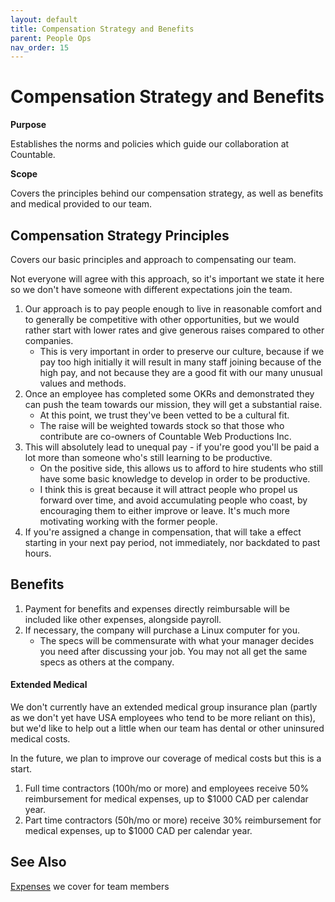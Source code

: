 ```yaml
---
layout: default
title: Compensation Strategy and Benefits
parent: People Ops
nav_order: 15
---
```


# Compensation Strategy and Benefits

**Purpose**

Establishes the norms and policies which guide our collaboration at Countable.

**Scope**

Covers the principles behind our compensation strategy, as well as benefits and medical provided to our team.

## Compensation Strategy Principles

Covers our basic principles and approach to compensating our team.

Not everyone will agree with this approach, so it's important we state it here so we don't have someone with different expectations join the team.

1.  Our approach is to pay people enough to live in reasonable comfort and to generally be competitive with other opportunities, but we would rather start with lower rates and give generous raises compared to other companies. 
    - This is very important in order to preserve our culture, because if we pay too high initially it will result in many staff joining because of the high pay, and not because they are a good fit with our many unusual values and methods.
2.  Once an employee has completed some OKRs and demonstrated they can push the team towards our mission, they will get a substantial raise. 
    - At this point, we trust they've been vetted to be a cultural fit. 
    - The raise will be weighted towards stock so that those who contribute are co-owners of Countable Web Productions Inc.
3.  This will absolutely lead to unequal pay - if you're good you'll be paid a lot more than someone who's still learning to be productive.
    - On the positive side, this allows us to afford to hire students who still have some basic knowledge to develop in order to be productive. 
    - I think this is great because it will attract people who propel us forward over time, and avoid accumulating people who coast, by encouraging them to either improve or leave. It's much
    more motivating working with the former people.
4.  If you're assigned a change in compensation, that will take a effect starting in your next pay period, not immediately, nor backdated to past hours.

## Benefits

1.  Payment for benefits and expenses directly reimbursable will be included like other expenses, alongside payroll.
2.  If necessary, the company will purchase a Linux computer for you.
    - The specs will be commensurate with what your manager decides you need after discussing your job. You may not all get the same specs as others at the company.

#### Extended Medical

We don't currently have an extended medical group insurance plan (partly as we don't yet have USA employees who tend to be more reliant on this), but we'd like to help out a little when our team has dental or other uninsured medical costs. 

In the future, we plan to improve our coverage of medical costs but this is a start.

1.  Full time contractors (100h/mo or more) and employees receive 50% reimbursement for medical expenses, up to $1000 CAD per calendar year.
2.  Part time contractors (50h/mo or more) receive 30% reimbursement for medical expenses, up to $1000 CAD per calendar year.

## See Also

[Expenses](EXPENSES.md) we cover for team members